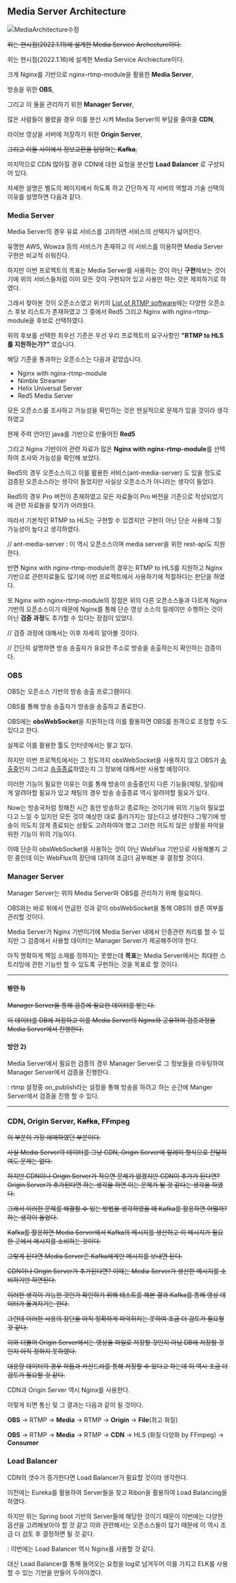 ## Media Server Architecture

![MediaArchitecture수정](https://user-images.githubusercontent.com/102807742/212655506-a7742981-b652-4333-b45c-906e6a078777.png)



~~위는 현시점(2022.1.11)에 설계한 Media Service Archecture이다.~~

위는 현시점(2022.1.16)에 설계한 Media Service Archiecture이다.

크게 Nginx를 기반으로 nginx-rtmp-module을 활용한 **Media Server**,

방송을 위한 **OBS**,

그리고 이 둘을 관리하기 위한 **Manager Server**,

많은 사람들이 몰렸을 경우 이를 분산 시켜 Media Server의 부담을 줄여줄 **CDN**,

라이브 영상을 서버에 저장하기 위한 **Origin Server**,

~~그리고 이들 사이에서 정보교환을 담당하는 **Kafka**,~~

마지막으로 CDN 많아질 경우 CDN에 대한 요청을 분산할 **Load Balancer** 로 구성되어 있다.



자세한 설명은 별도의 페이지에서 하도록 하고 간단하게 각 서버의 역할과 기술 선택의 이유를 설명하면 다음과 같다.



### Media Server

Media Server의 경우 유료 서비스를 고려하면 서비스의 선택지가 넓어진다.

유명한 AWS, Wowza 등의 서비스가 존재하고 이 서비스를 이용하면 Media Server 구현은 비교적 쉬워진다.

하지만 이번 프로젝트의 목표는 Media Server를 사용하는 것이 아닌 **구현**해보는 것이기에 위의 서비스들처럼 이미 모든 것이 구현되어 있고 사용만 하는 것은 제외하기로 하였다.

그래서 찾아본 것이 오픈소스였고 위키의 [List of RTMP software](https://en.wikipedia.org/wiki/List_of_RTMP_software)에는 다양한 오픈소스 후보 리스트가 존재하였고 그 중에서 Red5 그리고 Nginx with nginx-rtmp-module을 후보로 선택하였다.

위의 후보를 선택한 최우선 기준은 우선 우리 프로젝트의 요구사항인 **"RTMP to HLS를 지원하는가?"** 였습니다.

해당 기준을 통과하는 오픈소스는 다음과 같았습니다.

+ Nginx with nginx-rtmp-module
+ Nimble Streamer
+ Helix Universal Server
+ Red5 Media Server

모든 오픈소스를 조사하고 가능성을 확인하는 것은 현실적으로 문제가 있을 것이라 생각하였고 

현재 주력 언어인 java를 기반으로 만들어진 **Red5** 

그리고 Nginx 기반이어 관련 자료가 많은 **Nginx with nginx-rtmp-module**를 선택하여 조사와 가능성을 확인해 보았다.



Red5의 경우 오픈소스이고 이를 활용한 서비스(ant-media-server) 도 있을 정도로 검증된 오픈소스라는 생각이 들었지만 사실상 오픈소스가 아니라는 생각이 들었다.

Red5의 경우 Pro 버전이 존재하였고 모든 자료들이 Pro 버전을 기준으로 작성되었기에 관련 자료들을 찾기가 어려웠다.

따라서 기본적인 RTMP to HLS는 구현할 수 있겠지만 구현이 아닌 단순 사용에 그칠 가능성이 높다고 생각하였다.

// ant-media-server : 이 역시 오픈소스이며 media server을 위한 rest-api도 지원한다.



반면 Nginx with nginx-rtmp-module의 경우는 RTMP to HLS를 지원하고 Nginx 기반으로 관련자료들도 많기에 이번 프로젝트에서 사용하기에 적절하다는 판단을 하였다.

또 Nginx with nginx-rtmp-module의 장점은 위의 다른 오픈소스들과 다르게 Nginx기반의 오픈소스이기 때문에 Nginx를 통해 단순 영상 소스의 릴레이만 수행하는 것이 아닌 **검증 과정**도 추가할 수 있다는 장점이 있었다.

// 검증 과정에 대해서는 이후 자세히 알아볼 것이다. 

// 간단히 설명하면 방송 송출자가 유요한 주소로 방송을 송출하는지 확인하는 검증이다.



### OBS

OBS는 오픈소스 기반의 방송 송출 프로그램이다.

OBS를 통해 방송 송출자가 방송을 송출하고 종료한다.

OBS에는 **obsWebSocket**을 지원하는데 이를 활용하면 OBS를 원격으로 조정할 수도 있다고 한다.

실제로 이를 활용한 툴도 인터넷에서는 팔고 있다.

하지만 이번 프로젝트에서는 그 정도까지 obsWebSocket을 사용하지 않고 OBS가 <u>송출중</u>인지 그리고 <u>송출종료</u>하였는지 그 정보에 대해서만 사용할 예정이다.

이러한 기능이 필요한 이유는 이를 통해 방송이 송출중인지 다른 기능들(채팅, 알림)에게 알려아할 필요가 있고 채팅의 경우 방송 송출종료 역시 알려야할 필요가 있다.

Now는 방송국처럼 정해진 시간 동안 방송하고 종료하는 것이기에 위의 기능이 필요없다고 느낄 수 있지만 모든 것이 예상한 대로 흘러가지는 않는다고 생각한다 그렇기에 방송이 의도치 않게 종료되는 상황도 고려하여야 했고 그러한 의도치 않은 상황을 파악을 위한 기능이 위의 기능이다.

이때 단순히 obsWebSocket을 사용하는 것이 아닌 WebFlux 기반으로 사용해볼지 고민 중인데 이는 WebFlux의 장단에 대하여 조금더 공부해본 후 결정할 것이다.



### Manager Server

Manager Server는 위의 Media Server와 OBS를 관리하기 위해 필요하다.

OBS와는 바로 위에서 언급한 것과 같이 obsWebSocket을 통해 OBS의 생존 여부를 관리할 것이다.

Media Server가 Nginx 기반이기에 Media Server 내에서 인증관련 처리를 할 수 있지만 그 검증에서 사용할 데이터는 Manager Server가 제공해주어야 한다.

아직 명확하게 책임 소재를 정하지는 못했는데 **목표**는 Media Server에서는 최대한 스트리밍에 관한 기능만 할 수 있도록 구현하는 것을 목표로 할 것이다.

---

#### ~~방안 1)~~

~~Manager Server을 통해 검증에 필요한 데이터를 받는다.~~

~~이 데이터를 DB에 저장하고 이를 Media Server의 Nginx와 공유하여 검증과정을 Media Server에서 진행한다.~~

#### 방안 2)

Media Server에서 필요한 검증의 경우 Manager Server로 그 정보들을 라우팅하여 Manager Server에서 검증을 진행한다.

: rtmp 설정중 on_publish라는 설정을 통해 방송을 하려고 하는 순간에 Manger Server에서 검증을 진행 할 수 있다.

---



### CDN, Origin Server, ~~Kafka~~, FFmpeg

~~이 부분이 가장 애매하였던 부분이다.~~

~~사실 Media Server의 데이터를 그냥 CDN, Origin Server에 릴레이 형식으로 전달하여도 문제는 없다.~~

~~하지만 CDN이나 Origin Server가 적으면 문제가 없겠지만 CDN이 추가가 된다면? Origin Server가 추가된다면 하는 생각을 하면 이는 문제가 될 것 같다는 생각을 하였다.~~

~~그래서 이러한 문제를 해결할 수 있는 방법을 생각하였을 때 Kafka를 활용하면 어떨까? 하는 생각이 들었다.~~

~~Kafka를 활용하면 Media Server에서 Kafka의 메시지를 생산하고 이 메시지가 필요한 곳에서 메시지를 소비하는 것이다.~~

~~그렇게 된다면 Media Server은 Kafka에게만 메시지를 보내면 된다.~~

~~CDN이나 Origin Server가 추가된다면? 이때는 Media Server가 생산한 메시지를 소비하기만 하면된다.~~

~~이러한 생각이 가능한 것인가 확인하기 위해 테스트를 해본 결과 Kafka를 통해 영상 데이터가 옮겨지기는 한다.~~

~~그런데 이러한 사용의 장단을 아직 정확하게 파악하지는 못하여 조금 더 검토가 필요할 것 같다.~~

~~이와 더불어 Origin Server에서는 영상을 파일로 저장할 것인지 아님 DB에 저장할 것인지 아직 정하지 못하였다.~~

~~대용량 데이터의 경우 하둡과 카산드라를 통해 저장할 수 있다고 하는데 이 역시 조금 더 검토가 필요할 것 같다.~~

CDN과 Origin Server 역시 Nginx를 사용한다.

이렇게 되면 통신 및 그 결과는 다음과 같이 될 것이다.

**OBS** -> RTMP -> **Media** -> RTMP -> **Origin** ->  **File**(최고 화질)

**OBS** -> RTMP -> **Media** -> RTMP -> **CDN** ->  HLS (화질 다양화 by FFmpeg) -> **Consumer**



### Load Balancer

CDN의 갯수가 증가한다면 Load Balancer가 필요할 것이라 생각한다.

이전에는 Eureka를 활용하여 Server들을 찾고 Ribon을 활용하여 Load Balancing을 하였다.

하지만 위는 Spring boot 기반의 Server들에 해당한 것이기 때문이 이번에는 다양한 옵션을 고려해보아야 할 것 같고 이와 관련해서는 오픈소스들이 많기 때문에 이 역시 조금 더 검토 후 결정하면 될 것 같다.

: 이번에는 Load Balancer 역시 Nginx를 사용할 것 같다.

대신 Load Balancer를 통해 들어오는 요청을 log로 남겨두어 이를 가지고 ELK를 사용할 수 있는 기반을 만들어 두어야겠다.
